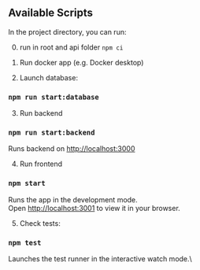 ## Available Scripts

In the project directory, you can run:

0. run in root and api folder `npm ci`

1. Run docker app (e.g. Docker desktop)

2. Launch database:
### `npm run start:database`

3. Run backend
### `npm run start:backend`

Runs backend on [http://localhost:3000](http://localhost:3000)

4. Run frontend
### `npm start`

Runs the app in the development mode.\
Open [http://localhost:3001](http://localhost:3001) to view it in your browser.

5. Check tests:
### `npm test`

Launches the test runner in the interactive watch mode.\
